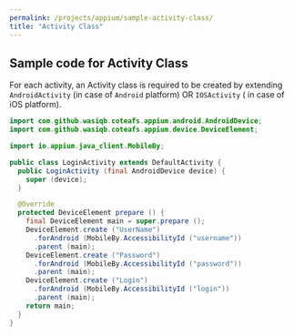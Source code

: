 ```yaml
---
permalink: /projects/appium/sample-activity-class/
title: "Activity Class"
---
```


## Sample code for Activity Class

For each activity, an Activity class is required to be created by extending `AndroidActivity` (in case of `Android` platform) OR `IOSActivity` ( in case of iOS platform).

```java
import com.github.wasiqb.coteafs.appium.android.AndroidDevice;
import com.github.wasiqb.coteafs.appium.device.DeviceElement;

import io.appium.java_client.MobileBy;

public class LoginActivity extends DefaultActivity {
  public LoginActivity (final AndroidDevice device) {
    super (device);
  }

  @Override
  protected DeviceElement prepare () {
    final DeviceElement main = super.prepare ();
    DeviceElement.create ("UserName")
      .forAndroid (MobileBy.AccessibilityId ("username"))
      .parent (main);
    DeviceElement.create ("Password")
      .forAndroid (MobileBy.AccessibilityId ("password"))
      .parent (main);
    DeviceElement.create ("Login")
      .forAndroid (MobileBy.AccessibilityId ("login"))
      .parent (main);
    return main;
  }
}
```